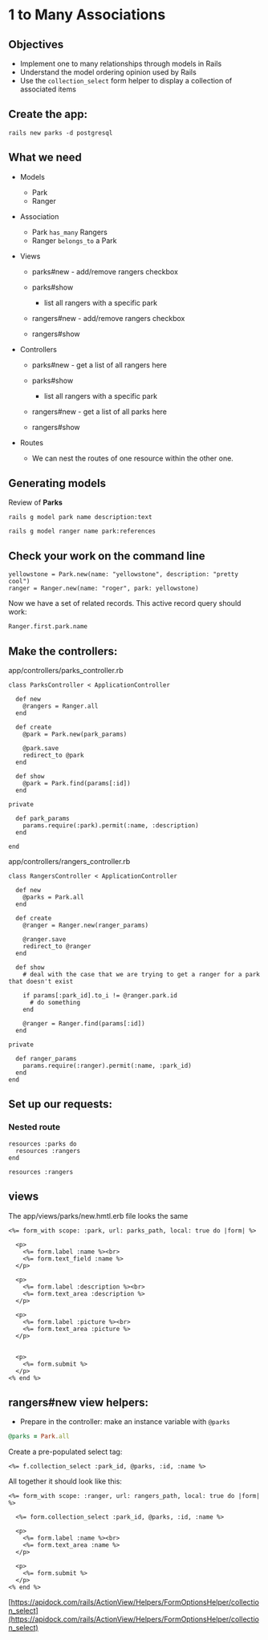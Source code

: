 # 1 to Many Associations

## Objectives

* Implement one to many relationships through models in Rails
* Understand the model ordering opinion used by Rails
* Use the `collection_select` form helper to display a collection of associated items

## Create the app:
```
rails new parks -d postgresql
```

## What we need

* Models
  * Park
  * Ranger
* Association
  * Park `has_many` Rangers
  * Ranger `belongs_to` a Park
* Views
  * parks#new - add/remove rangers checkbox
  * parks#show
    * list all rangers with a specific park

  * rangers#new - add/remove rangers checkbox
  * rangers#show

* Controllers
  * parks#new - get a list of all rangers here
  * parks#show
    * list all rangers with a specific park

  * rangers#new - get a list of all parks here
  * rangers#show

* Routes
  * We can nest the routes of one resource within the other one.

## Generating models

Review of **Parks**

```
rails g model park name description:text
```

```
rails g model ranger name park:references
```

## Check your work on the command line
```
yellowstone = Park.new(name: "yellowstone", description: "pretty cool")
ranger = Ranger.new(name: "roger", park: yellowstone)
```
Now we have a set of related records.
This active record query should work:
```
Ranger.first.park.name
```

## Make the controllers:
app/controllers/parks_controller.rb
```
class ParksController < ApplicationController

  def new
    @rangers = Ranger.all
  end

  def create
    @park = Park.new(park_params)

    @park.save
    redirect_to @park
  end

  def show
    @park = Park.find(params[:id])
  end

private

  def park_params
    params.require(:park).permit(:name, :description)
  end

end
```


app/controllers/rangers_controller.rb
```
class RangersController < ApplicationController

  def new
    @parks = Park.all
  end

  def create
    @ranger = Ranger.new(ranger_params)

    @ranger.save
    redirect_to @ranger
  end

  def show
    # deal with the case that we are trying to get a ranger for a park that doesn't exist

    if params[:park_id].to_i != @ranger.park.id
      # do something
    end

    @ranger = Ranger.find(params[:id])
  end

private

  def ranger_params
    params.require(:ranger).permit(:name, :park_id)
  end
end
```

## Set up our requests:
### Nested route
```
resources :parks do
  resources :rangers
end

resources :rangers
```

## views
The app/views/parks/new.hmtl.erb file looks the same
```
<%= form_with scope: :park, url: parks_path, local: true do |form| %>

  <p>
    <%= form.label :name %><br>
    <%= form.text_field :name %>
  </p>

  <p>
    <%= form.label :description %><br>
    <%= form.text_area :description %>
  </p>

  <p>
    <%= form.label :picture %><br>
    <%= form.text_area :picture %>
  </p>


  <p>
    <%= form.submit %>
  </p>
<% end %>
```

## rangers#new view helpers:

* Prepare in the controller: make an instance variable with `@parks`
```ruby
@parks = Park.all
```
Create a pre-populated select tag:
```erb
<%= f.collection_select :park_id, @parks, :id, :name %>
```

All together it should look like this:
```
<%= form_with scope: :ranger, url: rangers_path, local: true do |form| %>

  <%= form.collection_select :park_id, @parks, :id, :name %>

  <p>
    <%= form.label :name %><br>
    <%= form.text_area :name %>
  </p>

  <p>
    <%= form.submit %>
  </p>
<% end %>
```

[https://apidock.com/rails/ActionView/Helpers/FormOptionsHelper/collection_select](https://apidock.com/rails/ActionView/Helpers/FormOptionsHelper/collection_select)














